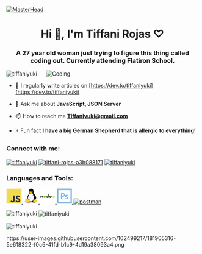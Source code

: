 [![MasterHead](https://user-images.githubusercontent.com/102499217/181905316-5e618322-f0c6-41fd-b1c9-4d19a38093a4.png)](https://tiffaniyuki.io)
<h1 align="center">Hi 👋, I'm Tiffani Rojas ♡</h1>
<h3 align="center">A 27 year old woman just trying to figure this thing called coding out. Currently attending Flatiron School.</h3>
<img align="right" alt="Coding" width="400" src=https://64.media.tumblr.com/ba8c705edd2bed0a28d9458811155d69/tumblr_onxkyoloha1w05w8zo1_500.gifv>

<p align="left"> <img src="https://komarev.com/ghpvc/?username=tiffaniyuki&label=Profile%20views&color=0e75b6&style=flat" alt="tiffaniyuki" /> </p>

- 📝 I regularly write articles on [https://dev.to/tiffaniyuki](https://dev.to/tiffaniyuki)

- 💬 Ask me about **JavaScript, JSON Server**

- 📫 How to reach me **Tiffaniyuki@gmail.com**

- ⚡ Fun fact **I have a big German Shepherd that is allergic to everything!**

<h3 align="left">Connect with me:</h3>
<p align="left">
<a href="https://dev.to/tiffaniyuki" target="blank"><img align="center" src="https://raw.githubusercontent.com/rahuldkjain/github-profile-readme-generator/master/src/images/icons/Social/devto.svg" alt="tiffaniyuki" height="30" width="40" /></a>
<a href="https://linkedin.com/in/tiffani-rojas-a3b088171" target="blank"><img align="center" src="https://raw.githubusercontent.com/rahuldkjain/github-profile-readme-generator/master/src/images/icons/Social/linked-in-alt.svg" alt="tiffani-rojas-a3b088171" height="30" width="40" /></a>
<a href="https://instagram.com/tiffaniyuki" target="blank"><img align="center" src="https://raw.githubusercontent.com/rahuldkjain/github-profile-readme-generator/master/src/images/icons/Social/instagram.svg" alt="tiffaniyuki" height="30" width="40" /></a>
</p>

<h3 align="left">Languages and Tools:</h3>
<p align="left"> <a href="https://developer.mozilla.org/en-US/docs/Web/JavaScript" target="_blank" rel="noreferrer"> <img src="https://raw.githubusercontent.com/devicons/devicon/master/icons/javascript/javascript-original.svg" alt="javascript" width="40" height="40"/> </a> <a href="https://www.linux.org/" target="_blank" rel="noreferrer"> <img src="https://raw.githubusercontent.com/devicons/devicon/master/icons/linux/linux-original.svg" alt="linux" width="40" height="40"/> </a> <a href="https://nodejs.org" target="_blank" rel="noreferrer"> <img src="https://raw.githubusercontent.com/devicons/devicon/master/icons/nodejs/nodejs-original-wordmark.svg" alt="nodejs" width="40" height="40"/> </a> <a href="https://www.photoshop.com/en" target="_blank" rel="noreferrer"> <img src="https://raw.githubusercontent.com/devicons/devicon/master/icons/photoshop/photoshop-line.svg" alt="photoshop" width="40" height="40"/> </a> <a href="https://postman.com" target="_blank" rel="noreferrer"> <img src="https://www.vectorlogo.zone/logos/getpostman/getpostman-icon.svg" alt="postman" width="40" height="40"/> </a> </p>

<p><img align="left" src="https://github-readme-stats.vercel.app/api/top-langs?username=tiffaniyuki&show_icons=true&locale=en&layout=compact" alt="tiffaniyuki" /></p>

<p>&nbsp;<img align="center" src="https://github-readme-stats.vercel.app/api?username=tiffaniyuki&show_icons=true&locale=en" alt="tiffaniyuki" /></p>

<p><img align="center" src="https://github-readme-streak-stats.herokuapp.com/?user=tiffaniyuki&" alt="tiffaniyuki" /></p>
https://user-images.githubusercontent.com/102499217/181905316-5e618322-f0c6-41fd-b1c9-4d19a38093a4.png

